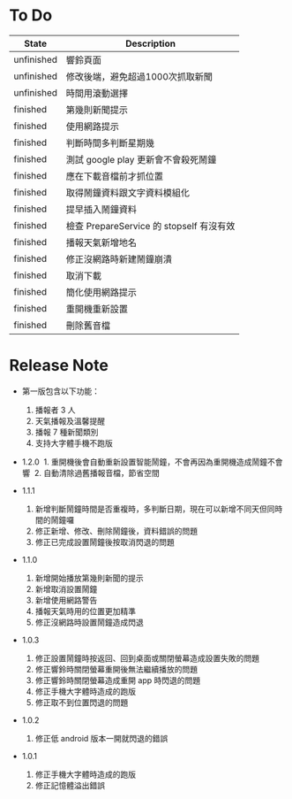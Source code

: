 

# To Do
| State      | Description                 |
|------------|-----------------------------|
| unfinished | 響鈴頁面 |
| unfinished | 修改後端，避免超過1000次抓取新聞 |
| unfinished | 時間用滾動選擇 |
| finished   | 第幾則新聞提示 |
| finished   | 使用網路提示 |
| finished   | 判斷時間多判斷星期幾 |
| finished   | 測試 google play 更新會不會殺死鬧鐘 |
| finished   | 應在下載音檔前才抓位置 |
| finished   | 取得鬧鐘資料跟文字資料模組化 |
| finished   | 提早插入鬧鐘資料 |
| finished   | 檢查 PrepareService 的 stopself 有沒有效 |
| finished   | 播報天氣新增地名 |
| finished   | 修正沒網路時新建鬧鐘崩潰 |
| finished   | 取消下載 |
| finished   | 簡化使用網路提示 |
| finished   | 重開機重新設置 | 
| finished   | 刪除舊音檔 |


# Release Note
* 第一版包含以下功能：
  1. 播報者 3 人
  2. 天氣播報及溫馨提醒
  3. 播報 7 種新聞類別
  4. 支持大字體手機不跑版

* 1.2.0
  1. 重開機後會自動重新設置智能鬧鐘，不會再因為重開機造成鬧鐘不會響
  2. 自動清除過舊播報音檔，節省空間

* 1.1.1
  1. 新增判斷鬧鐘時間是否重複時，多判斷日期，現在可以新增不同天但同時間的鬧鐘囉
  2. 修正新增、修改、刪除鬧鐘後，資料錯誤的問題
  3. 修正已完成設置鬧鐘後按取消閃退的問題
  
* 1.1.0
  1. 新增開始播放第幾則新聞的提示
  2. 新增取消設置鬧鐘
  3. 新增使用網路警告
  4. 播報天氣時用的位置更加精準
  5. 修正沒網路時設置鬧鐘造成閃退
    
* 1.0.3
  1. 修正設置鬧鐘時按返回、回到桌面或關閉螢幕造成設置失敗的問題
  2. 修正響鈴時關閉螢幕重開後無法繼續播放的問題
  3. 修正響鈴時關閉螢幕造成重開 app 時閃退的問題
  4. 修正手機大字體時造成的跑版
  5. 修正取不到位置閃退的問題
  
* 1.0.2
  1. 修正低 android 版本一開就閃退的錯誤
  
* 1.0.1
  1. 修正手機大字體時造成的跑版
  2. 修正記憶體溢出錯誤
